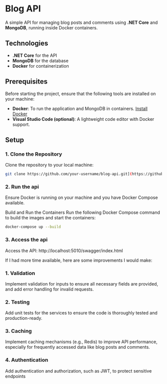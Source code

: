 # Blog API

A simple API for managing blog posts and comments using **.NET Core** and **MongoDB**, running inside Docker containers.

## Technologies

- **.NET Core** for the API
- **MongoDB** for the database
- **Docker** for containerization
## Prerequisites

Before starting the project, ensure that the following tools are installed on your machine:

- **Docker**: To run the application and MongoDB in containers. [Install Docker](https://www.docker.com/get-started)
- **Visual Studio Code (optional)**: A lightweight code editor with Docker support.

## Setup

### 1. Clone the Repository

Clone the repository to your local machine:
```bash
git clone https://github.com/your-username/blog-api.git](https://github.com/leviisac/BlogApi.git
```
### 2. Run the api

Ensure Docker is running on your machine and you have Docker Compose available.

Build and Run the Containers
Run the following Docker Compose command to build the images and start the containers:

```bash
docker-compose up --build
```

### 3. Access the api
Access the API:
http://localhost:5010/swagger/index.html


If I had more time available, here are some improvements I would make:

### 1. Validation
Implement validation for inputs to ensure all necessary fields are provided, and add error handling for invalid requests.

### 2. Testing
Add unit tests for the services to ensure the code is thoroughly tested and production-ready.

### 3. Caching
Implement caching mechanisms (e.g., Redis) to improve API performance, especially for frequently accessed data like blog posts and comments.

### 4. Authentication
 Add authentication and authorization, such as JWT, to protect sensitive endpoints

 
